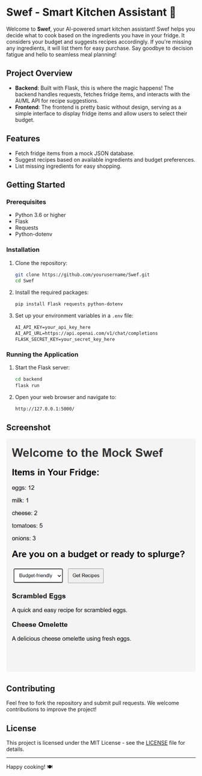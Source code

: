 # Swef - Smart Kitchen Assistant 🍳

Welcome to **Swef**, your AI-powered smart kitchen assistant! Swef helps you decide what to cook based on the ingredients you have in your fridge. It considers your budget and suggests recipes accordingly. If you're missing any ingredients, it will list them for easy purchase. Say goodbye to decision fatigue and hello to seamless meal planning!

## Project Overview

- **Backend**: Built with Flask, this is where the magic happens! The backend handles requests, fetches fridge items, and interacts with the AI/ML API for recipe suggestions.
- **Frontend**: The frontend is pretty basic without design, serving as a simple interface to display fridge items and allow users to select their budget.

## Features

- Fetch fridge items from a mock JSON database.
- Suggest recipes based on available ingredients and budget preferences.
- List missing ingredients for easy shopping.

## Getting Started

### Prerequisites

- Python 3.6 or higher
- Flask
- Requests
- Python-dotenv

### Installation

1. Clone the repository:
   ```bash
   git clone https://github.com/yourusername/Swef.git
   cd Swef
   ```

2. Install the required packages:
   ```bash
   pip install Flask requests python-dotenv
   ```

3. Set up your environment variables in a `.env` file:
   ```plaintext
   AI_API_KEY=your_api_key_here
   AI_API_URL=https://api.openai.com/v1/chat/completions
   FLASK_SECRET_KEY=your_secret_key_here
   ```

### Running the Application

1. Start the Flask server:
   ```bash
   cd backend
   flask run
   ```

2. Open your web browser and navigate to:
   ```
   http://127.0.0.1:5000/
   ```

## Screenshot

![Screenshot of Swef](screenshot.png)

## Contributing

Feel free to fork the repository and submit pull requests. We welcome contributions to improve the project!

## License

This project is licensed under the MIT License - see the [LICENSE](LICENSE) file for details.

---

Happy cooking! 🍽️
